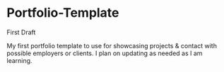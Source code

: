 # Portfolio-Template
First Draft

My first portfolio template to use for showcasing projects & contact with possible employers or clients. I plan on updating as needed as I am learning. 
